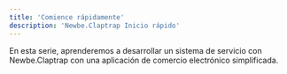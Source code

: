 ```yaml
---
title: 'Comience rápidamente'
description: 'Newbe.Claptrap Inicio rápido'
---
```


En esta serie, aprenderemos a desarrollar un sistema de servicio con Newbe.Claptrap con una aplicación de comercio electrónico simplificada.
